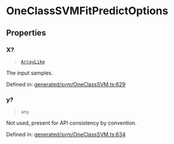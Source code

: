 # OneClassSVMFitPredictOptions

## Properties

### X?

> [`ArrayLike`](../types/ArrayLike.md)

The input samples.

Defined in:  [generated/svm/OneClassSVM.ts:629](https://github.com/transitive-bullshit/scikit-learn-ts/blob/92ab806/packages/sklearn/src/generated/svm/OneClassSVM.ts#L629)

### y?

> `any`

Not used, present for API consistency by convention.

Defined in:  [generated/svm/OneClassSVM.ts:634](https://github.com/transitive-bullshit/scikit-learn-ts/blob/92ab806/packages/sklearn/src/generated/svm/OneClassSVM.ts#L634)
